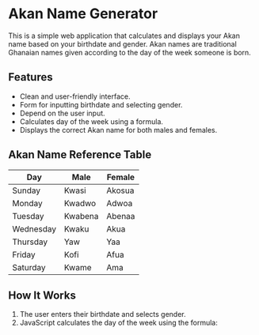 # Akan Name Generator

This is a simple web application that calculates and displays your Akan name based on your birthdate and gender. Akan names are traditional Ghanaian names given according to the day of the week someone is born.

## Features

- Clean and user-friendly interface.
- Form for inputting birthdate and selecting gender.
- Depend on the user input.
- Calculates day of the week using a formula.
- Displays the correct Akan name for both males and females.

## Akan Name Reference Table

| Day       | Male     | Female   |
|-----------|----------|----------|
| Sunday    | Kwasi    | Akosua   |
| Monday    | Kwadwo   | Adwoa    |
| Tuesday   | Kwabena  | Abenaa   |
| Wednesday | Kwaku    | Akua     |
| Thursday  | Yaw      | Yaa      |
| Friday    | Kofi     | Afua     |
| Saturday  | Kwame    | Ama      |


## How It Works

1. The user enters their birthdate and selects gender.
2. JavaScript calculates the day of the week using the formula:

